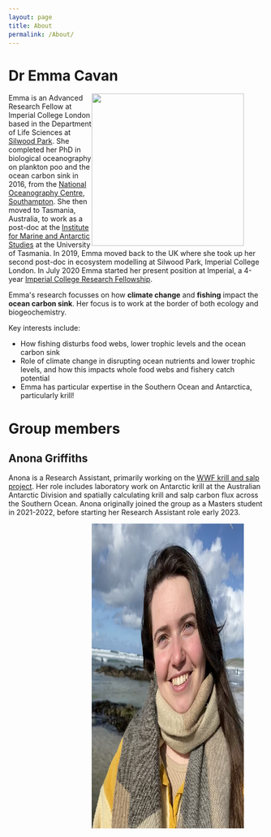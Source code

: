 ```yaml
---
layout: page
title: About
permalink: /About/
---
```


# Dr Emma Cavan

<figure>
    <img src="/Images/profile_pic.jpg" style="float: right;" width = "300" height = "300" alt="" >
</figure>

Emma is an Advanced Research Fellow at Imperial College London based in the Department of Life Sciences at [Silwood Park](https://www.imperial.ac.uk/silwood-park/). She completed her PhD in biological oceanography on plankton poo and the ocean carbon sink in 2016, from the [National Oceanography Centre, Southampton](https://www.noc.ac.uk). She then moved to Tasmania, Australia, to work as a post-doc at the [Institute for Marine and Antarctic Studies](https://www.imas.utas.edu.au) at the University of Tasmania. In 2019, Emma moved back to the UK where she took up her second post-doc in ecosystem modelling at Silwood Park, Imperial College London. In July 2020 Emma started her present position at Imperial, a 4-year [Imperial College Research Fellowship](http://127.0.0.1:4000/Research/).

Emma's research focusses on how **climate change** and **fishing** impact the **ocean carbon sink**. Her focus is to work at the border of both ecology and biogeochemistry.  
  
  Key interests include:

- How fishing disturbs food webs, lower trophic levels and the ocean carbon sink 
- Role of climate change in disrupting ocean nutrients and lower trophic levels, and how this impacts whole food webs and fishery catch potential
- Emma has particular expertise in the Southern Ocean and Antarctica, particularly krill!



# Group members

## Anona Griffiths
Anona is a Research Assistant, primarily working on the [WWF krill and salp project](https://e-cavan.github.io/Research/). Her role includes laboratory work on Antarctic krill at the Australian Antarctic Division and spatially calculating krill and salp carbon flux across the Southern Ocean. Anona originally joined the group as a Masters student in 2021-2022, before starting her Research Assistant role early 2023.

<figure>
<img src="/Images//Anona_profile.png" style="float: right;" width = "300" height = "600" alt="" >
</figure>
